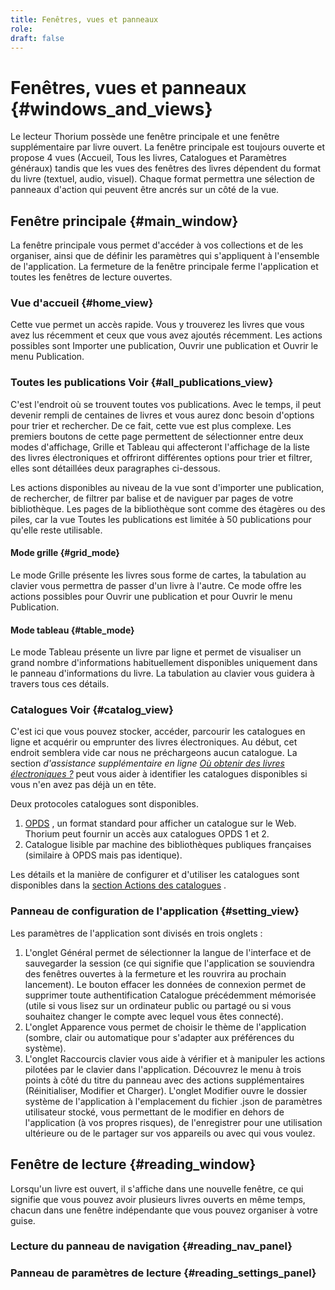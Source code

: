 ```yaml
---
title: Fenêtres, vues et panneaux
role: 
draft: false
---
```




# Fenêtres, vues et panneaux {#windows_and_views}

Le lecteur Thorium possède une fenêtre principale et une fenêtre supplémentaire par livre ouvert. La fenêtre principale est toujours ouverte et propose 4 vues (Accueil, Tous les livres, Catalogues et Paramètres généraux) tandis que les vues des fenêtres des livres dépendent du format du livre (textuel, audio, visuel). Chaque format permettra une sélection de panneaux d'action qui peuvent être ancrés sur un côté de la vue.

## Fenêtre principale {#main_window}

La fenêtre principale vous permet d'accéder à vos collections et de les organiser, ainsi que de définir les paramètres qui s'appliquent à l'ensemble de l'application. La fermeture de la fenêtre principale ferme l'application et toutes les fenêtres de lecture ouvertes.

### Vue d'accueil {#home_view}

Cette vue permet un accès rapide. Vous y trouverez les livres que vous avez lus récemment et ceux que vous avez ajoutés récemment. Les actions possibles sont Importer une publication, Ouvrir une publication et Ouvrir le menu Publication.  <img src="../../resources/images/local_en/th3_main_window_home.png" alt=""  class="icon" role="presentation" />

### Toutes les publications Voir {#all_publications_view}

C'est l'endroit où se trouvent toutes vos publications. Avec le temps, il peut devenir rempli de centaines de livres et vous aurez donc besoin d'options pour trier et rechercher. De ce fait, cette vue est plus complexe. Les premiers boutons de cette page permettent de sélectionner entre deux modes d'affichage, Grille et Tableau qui affecteront l'affichage de la liste des livres électroniques et offriront différentes options pour trier et filtrer, elles sont détaillées deux paragraphes ci-dessous.

Les actions disponibles au niveau de la vue sont d'importer une publication, de rechercher, de filtrer par balise et de naviguer par pages de votre bibliothèque. Les pages de la bibliothèque sont comme des étagères ou des piles, car la vue Toutes les publications est limitée à 50 publications pour qu'elle reste utilisable.



#### Mode grille {#grid_mode}

Le mode Grille présente les livres sous forme de cartes, la tabulation au clavier vous permettra de passer d'un livre à l'autre. Ce mode offre les actions possibles pour Ouvrir une publication et pour Ouvrir le menu Publication. 



#### Mode tableau {#table_mode}

Le mode Tableau présente un livre par ligne et permet de visualiser un grand nombre d'informations habituellement disponibles uniquement dans le panneau d'informations du livre. La tabulation au clavier vous guidera à travers tous ces détails.  



### Catalogues Voir {#catalog_view}

C'est ici que vous pouvez stocker, accéder, parcourir les catalogues en ligne et acquérir ou emprunter des livres électroniques. Au début, cet endroit semblera vide car nous ne préchargeons aucun catalogue. La section *d'assistance supplémentaire en ligne [Où obtenir des livres électroniques ?](https://thorium.edrlab.org/th3/get_ebooks/)* peut vous aider à identifier les catalogues disponibles si vous n'en avez pas déjà un en tête.

Deux protocoles catalogues sont disponibles.

1. [OPDS](https://opds.io/) , un format standard pour afficher un catalogue sur le Web. Thorium peut fournir un accès aux catalogues OPDS 1 et 2.
2. Catalogue lisible par machine des bibliothèques publiques françaises (similaire à OPDS mais pas identique).

Les détails et la manière de configurer et d'utiliser les catalogues sont disponibles dans la [section Actions des catalogues]() .





### Panneau de configuration de l'application {#setting_view}

Les paramètres de l'application sont divisés en trois onglets :

1. L'onglet Général permet de sélectionner la langue de l'interface et de sauvegarder la session (ce qui signifie que l'application se souviendra des fenêtres ouvertes à la fermeture et les rouvrira au prochain lancement). Le bouton <span class="ui_button">effacer les données de connexion</span> permet de supprimer toute authentification Catalogue précédemment mémorisée (utile si vous lisez sur un ordinateur public ou partagé ou si vous souhaitez changer le compte avec lequel vous êtes connecté).
2. L'onglet Apparence vous permet de choisir le thème de l'application (sombre, clair ou automatique pour s'adapter aux préférences du système).
3. L'onglet Raccourcis clavier vous aide à vérifier et à manipuler les actions pilotées par le clavier dans l'application. Découvrez le menu à trois points à côté du titre du panneau avec des actions supplémentaires (Réinitialiser, Modifier et Charger). L'onglet Modifier ouvre le dossier système de l'application à l'emplacement du fichier .json de paramètres utilisateur stocké, vous permettant de le modifier en dehors de l'application (à vos propres risques), de l'enregistrer pour une utilisation ultérieure ou de le partager sur vos appareils ou avec qui vous voulez.  <img src="../../resources/images/local_en/th3_main_settings_keys_context.png" alt=""  class="icon" role="presentation" /> 



## Fenêtre de lecture {#reading_window}

Lorsqu'un livre est ouvert, il s'affiche dans une nouvelle fenêtre, ce qui signifie que vous pouvez avoir plusieurs livres ouverts en même temps, chacun dans une fenêtre indépendante que vous pouvez organiser à votre guise.

### Lecture du panneau de navigation {#reading_nav_panel}

### Panneau de paramètres de lecture {#reading_settings_panel}

 
